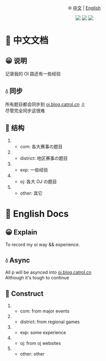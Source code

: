<p align="center">
  🌐 <a href="#-中文文档">中文</a> | <a href="#-english-docs">English</a><br>
</p>

<p align="center">
  <a href=""><img src="https://img.shields.io/badge/Windows-0078D6?style=for-the-badge&logo=windows&logoColor=white"></img></a>
  <a href=""><img src="https://img.shields.io/badge/Linux-FCC624?style=for-the-badge&logo=linux&logoColor=black"></img></a>
  <a href=""><img src="https://img.shields.io/badge/mac%20os-000000?style=for-the-badge&logo=macos&logoColor=F0F0F0"></img></a>
</p>

# 📃 中文文档
## 😀 说明
记录我的 OI 路还有一些经验

## 💧 同步
所有题目都会同步到 <a href="https://oi.blog.catrol.cn" target="_blank">oi.blog.catrol.cn</a> 上<br>
尽管完全同步这很难

## 🍛 结构
1. - com: 各大赛事の题目
2. - district: 地区赛事の题目
3. - exp: 一些经验
4. - oj: 各大 OJ の题目
5. - other: 其它

# 📃 English Docs
## 😀 Explain
To record my oi way && experience.

## 💧 Async
All p will be asynced into <a href="https://oi.blog.catrol.cn" target="_blank">oi.blog.catrol.cn</a><br>
Although it's tough to continue

## 🍛 Construct
1. - com: from major events
2. - district: from regional games
3. - exp: some experience
4. - oj: from oj websites
5. - other: other
